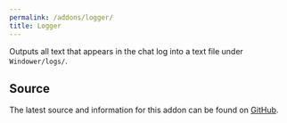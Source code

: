 ```yaml
---
permalink: /addons/logger/
title: Logger
---
```


Outputs all text that appears in the chat log into a text file under `Windower/logs/`.

## Source
The latest source and information for this addon can be found on [GitHub](https://github.com/Windower/Lua/tree/live/addons/Logger).